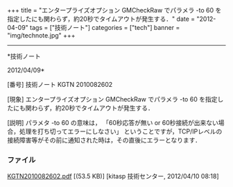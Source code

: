 ﻿+++
title = "エンタープライズオプション GMCheckRaw でパラメラ -to 60 を指定したにも関わらず，約20秒でタイムアウトが発生する．"
date = "2012-04-09"
tags = ["技術ノート"]
categories = ["tech"]
banner = "img/technote.jpg"
+++

-----------------------------------------------------------------------------------------------------------------------------

*技術ノート

2012/04/09*


[番号]
技術ノート KGTN 2010082602

[現象]
エンタープライズオプション GMCheckRaw でパラメラ -to 60
を指定したにも関わらず，約20秒でタイムアウトが発生する．

[説明]
パラメタ -to 60 の意味は， 「60秒応答が無い or
60秒接続が出来ない場合，処理を打ち切ってエラーにしなさい」
ということですが，TCP/IPレベルの接続障害等がその前に通知された時は，その直後にエラーとなります．


### ファイル

 
 


[KGTN2010082602.pdf](http://techreport.kitasp.net/attachments/download/295/KGTN2010082602.pdf)
 [(53.5 KB)] [kitasp 技術センター, 2012/04/10
08:18]


 


 

